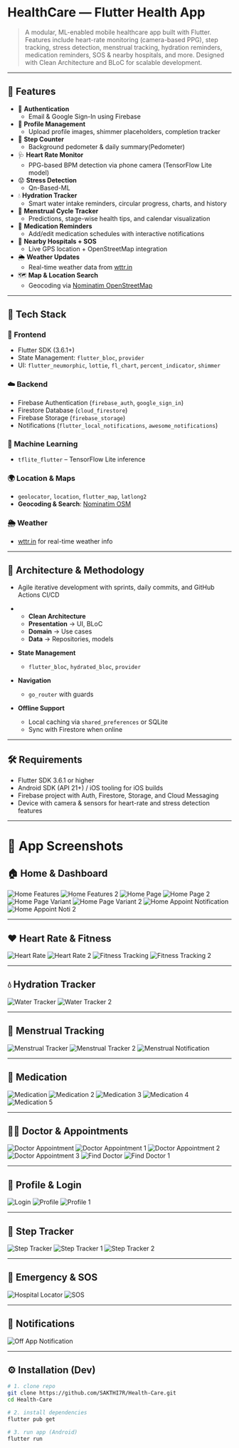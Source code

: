 # HealthCare — Flutter Health App

> A modular, ML-enabled mobile healthcare app built with Flutter. Features include heart-rate monitoring (camera-based PPG), step tracking, stress detection, menstrual tracking, hydration reminders, medication reminders, SOS & nearby hospitals, and more. Designed with Clean Architecture and BLoC for scalable development.

---

## 🚀 Features
- 🔐 **Authentication**
  - Email & Google Sign-In using Firebase
- 👤 **Profile Management**
  - Upload profile images, shimmer placeholders, completion tracker
- 🚶 **Step Counter**
  - Background pedometer & daily summary(Pedometer)
- 🩺 **Heart Rate Monitor**
  - PPG-based BPM detection via phone camera (TensorFlow Lite model)
- 😟 **Stress Detection**
  - Qn-Based-ML 
- 💧 **Hydration Tracker**
  - Smart water intake reminders, circular progress, charts, and history
- 📆 **Menstrual Cycle Tracker**
  - Predictions, stage-wise health tips, and calendar visualization
- 💊 **Medication Reminders**
  - Add/edit medication schedules with interactive notifications
- 🏥 **Nearby Hospitals + SOS**
  - Live GPS location + OpenStreetMap integration
- 🌦 **Weather Updates**
  - Real-time weather data from [wttr.in](https://wttr.in)
- 🗺️ **Map & Location Search**
  - Geocoding via [Nominatim OpenStreetMap](https://nominatim.openstreetmap.org)

---

## 🧭 Tech Stack
### 📱 Frontend
- Flutter SDK (3.6.1+)  
- State Management: `flutter_bloc`, `provider`  
- UI: `flutter_neumorphic`, `lottie`, `fl_chart`, `percent_indicator`, `shimmer`  

### ☁️ Backend
- Firebase Authentication (`firebase_auth`, `google_sign_in`)  
- Firestore Database (`cloud_firestore`)  
- Firebase Storage (`firebase_storage`)  
- Notifications (`flutter_local_notifications`, `awesome_notifications`)  

### 🤖 Machine Learning
- `tflite_flutter` – TensorFlow Lite inference  
  

### 🌍 Location & Maps
- `geolocator`, `location`, `flutter_map`, `latlong2`  
- **Geocoding & Search**: [Nominatim OSM](https://nominatim.openstreetmap.org)  

### 🌦 Weather
- [wttr.in](https://wttr.in) for real-time weather info  


---

## 📁 Architecture & Methodology
- Agile iterative development with sprints, daily commits, and GitHub Actions CI/CD
- - **Clean Architecture**  
  - **Presentation** → UI, BLoC  
  - **Domain** → Use cases  
  - **Data** → Repositories, models  

- **State Management**  
  - `flutter_bloc`, `hydrated_bloc`, `provider`  

- **Navigation**  
  - `go_router` with guards  

- **Offline Support**  
  - Local caching via `shared_preferences` or SQLite  
  - Sync with Firestore when online 

---

## 🛠️ Requirements
- Flutter SDK 3.6.1 or higher  
- Android SDK (API 21+) / iOS tooling for iOS builds  
- Firebase project with Auth, Firestore, Storage, and Cloud Messaging  
- Device with camera & sensors for heart-rate and stress detection features  

---
# 📸 App Screenshots

## 🏠 Home & Dashboard
![Home Features](DOCS/SCREENSHOTS/HOME_FEATURES_B_D.jpg)
![Home Features 2](DOCS/SCREENSHOTS/HOME_FEATURES_D.jpg)
![Home Page](DOCS/SCREENSHOTS/HOME_PAGE_B_D.jpg)
![Home Page 2](DOCS/SCREENSHOTS/HOME_PAGE_H_D.jpg)
![Home Page Variant](DOCS/SCREENSHOTS/HOME_PAGE_V_D.jpg)
![Home Page Variant 2](DOCS/SCREENSHOTS/HOME_PAGE_V_L.jpg)
![Home Appoint Notification](DOCS/SCREENSHOTS/HOME_PAGE_APPOINT_NOTI.jpg)
![Home Appoint Noti 2](DOCS/SCREENSHOTS/HOME_PAGE_APPOINT_NOTI_1.jpg)

---

## ❤️ Heart Rate & Fitness
![Heart Rate](DOCS/SCREENSHOTS/HEART_RATE.jpg)
![Heart Rate 2](DOCS/SCREENSHOTS/HEART_RATE_1.jpg)
![Fitness Tracking](DOCS/SCREENSHOTS/FITNESS_TRACKING.jpg)
![Fitness Tracking 2](DOCS/SCREENSHOTS/FITNESS_TRACKING_B.jpg)

---

## 💧 Hydration Tracker
![Water Tracker](DOCS/SCREENSHOTS/WATER_TRACKER.jpg)
![Water Tracker 2](DOCS/SCREENSHOTS/WATER_TRACKER_1.jpg)

---

## 🌸 Menstrual Tracking
![Menstrual Tracker](DOCS/SCREENSHOTS/MENSTRUAL_TRACKER.jpg)
![Menstrual Tracker 2](DOCS/SCREENSHOTS/MENSTRUAL_TRACKER_1.jpg)
![Menstrual Notification](DOCS/SCREENSHOTS/MENSTRUAL_PEDICATION_NOTIFICATION.jpg)

---

## 💊 Medication
![Medication](DOCS/SCREENSHOTS/MEDICATION.jpg)
![Medication 2](DOCS/SCREENSHOTS/MEDICATION2.jpg)
![Medication 3](DOCS/SCREENSHOTS/MEDICATION3.jpg)
![Medication 4](DOCS/SCREENSHOTS/MEDICATION4.jpg)
![Medication 5](DOCS/SCREENSHOTS/MEDICATION5.jpg)

---

## 🧑‍⚕️ Doctor & Appointments
![Doctor Appointment](DOCS/SCREENSHOTS/DOCTOR_APPOINTMENT.jpg)
![Doctor Appointment 1](DOCS/SCREENSHOTS/DOCTOR_APPOINTMENT_1.jpg)
![Doctor Appointment 2](DOCS/SCREENSHOTS/DOCTOR_APPOINTMENT_2.jpg)
![Doctor Appointment 3](DOCS/SCREENSHOTS/DOCTOR_APPOINTMENT_3.jpg)
![Find Doctor](DOCS/SCREENSHOTS/FIND_DOCTOR.jpg)
![Find Doctor 1](DOCS/SCREENSHOTS/FIND_DOCTOR_1.jpg)

---

## 🧍 Profile & Login
![Login](DOCS/SCREENSHOTS/LOGIN_PAGE.jpg)
![Profile](DOCS/SCREENSHOTS/PROFILE_PAGE.jpg)
![Profile 1](DOCS/SCREENSHOTS/PROFILE_PAGE_1.jpg)

---

## 👣 Step Tracker
![Step Tracker](DOCS/SCREENSHOTS/STEP_TRACKER.jpg)
![Step Tracker 1](DOCS/SCREENSHOTS/STEP_TRACKER_1.jpg)
![Step Tracker 2](DOCS/SCREENSHOTS/STEP_TRACKER_2.jpg)

---

## 🏥 Emergency & SOS
![Hospital Locator](DOCS/SCREENSHOTS/HOSPITAL_LOCATOR.jpg)
![SOS](DOCS/SCREENSHOTS/SOS.jpg)

---

## 🔔 Notifications
![Off App Notification](DOCS/SCREENSHOTS/OFF_APP_NOTIFICATION.jpg)

---

## ⚙️ Installation (Dev)
```bash
# 1. clone repo
git clone https://github.com/SAKTHI7R/Health-Care.git
cd Health-Care

# 2. install dependencies
flutter pub get

# 3. run app (Android)
flutter run
